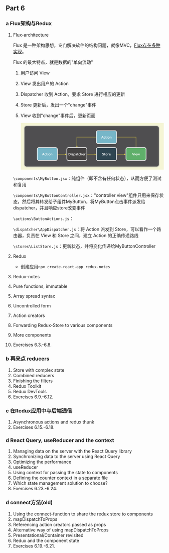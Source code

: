 ## Part 6

### a Flux架构与Redux

1. Flux-architecture

   Flux 是一种架构思想，专门解决软件的结构问题，就像MVC，[Flux存在多种实现](https://github.com/voronianski/flux-comparison)。

   Flux 的最大特点，就是数据的"单向流动"

   1. 用户访问 View

   2. View 发出用户的 Action

   3. Dispatcher 收到 Action，要求 Store 进行相应的更新

   4. Store 更新后，发出一个"change"事件

   5. View 收到"change"事件后，更新页面

      <img src="../../assets/image-20230320144748799.png" alt="image-20230320144748799" style="zoom:67%;" />

   `\components\MyButton.jsx`：纯组件（即不含有任何状态），从而方便了测试和复用

   `\components\MyButtonController.jsx`："controller view"组件只用来保存状态，然后将其转发给子组件MyButton，将MyButton点击事件派发给dispatcher，并且响应store改变事件

   `\actions\ButtonActions.js`：

   `\dispatcher\AppDispatcher.js`：将 Action 派发到 Store，可以看作一个路由器，负责在 View 和 Store 之间，建立 Action 的正确传递路线

   `\stores\ListStore.js`：更新状态，并将变化传递给MyButtonController

2. Redux

   - 创建应用`npx create-react-app redux-notes`

3. Redux-notes

4. Pure functions, immutable

5. Array spread syntax

6. Uncontrolled form

7. Action creators

8. Forwarding Redux-Store to various components

9. More components

10. Exercises 6.3.-6.8.

### b 再来点 reducers

1. Store with complex state
2. Combined reducers
3. Finishing the filters
4. Redux Toolkit
5. Redux DevTools
6. Exercises 6.9.-6.12.

### c 在Redux应用中与后端通信

1. Asynchronous actions and redux thunk
2. Exercises 6.15.-6.18.

### d React Query, useReducer and the context

1. Managing data on the server with the React Query library
2. Synchronizing data to the server using React Query
3. Optimizing the performance
4. useReducer
5. Using context for passing the state to components
6. Defining the counter context in a separate file
7. Which state management solution to choose?
8. Exercises 6.23.-6.24.

### d connect方法(old)

1. Using the connect-function to share the redux store to components
2. mapDispatchToProps
3. Referencing action creators passed as props
4. Alternative way of using mapDispatchToProps
5. Presentational/Container revisited
6. Redux and the component state
7. Exercises 6.19.-6.21.
